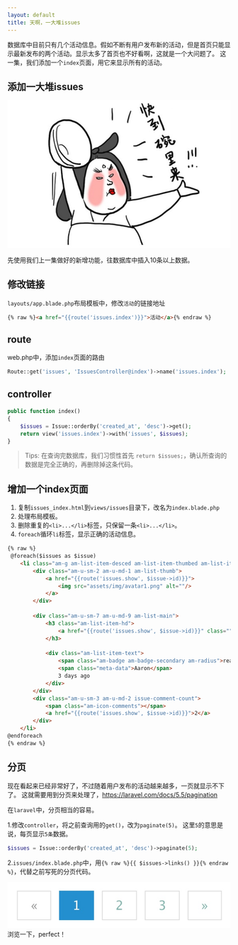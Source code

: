 ```yaml
---
layout: default
title: 天啊，一大堆issues
---
```


数据库中目前只有几个活动信息。假如不断有用户发布新的活动，但是首页只能显示最新发布的两个活动。显示太多了首页也不好看啊，这就是一个大问题了。
这一集，我们添加一个`index`页面，用它来显示所有的活动。

## 添加一大堆issues

![](media/15099692106969.jpg)


先使用我们上一集做好的新增功能，往数据库中插入10条以上数据。

## 修改链接

`layouts/app.blade.php`布局模板中，修改`活动`的链接地址

```html
{% raw %}<a href="{{route('issues.index')}}">活动</a>{% endraw %}
```

## route

web.php中，添加`index`页面的路由

```php
Route::get('issues', 'IssuesController@index')->name('issues.index');
```

## controller

```php
public function index()
{
    $issues = Issue::orderBy('created_at', 'desc')->get();
    return view('issues.index')->with('issues', $issues);
}
```

> Tips: 在查询完数据库，我们习惯性首先 `return $issues;`，确认所查询的数据是完全正确的，再删除掉这条代码。

## 增加一个index页面

1. 复制`issues_index.html`到`views/issues`目录下，改名为`index.blade.php`
2. 处理布局模板。
3. 删除重复的`<li>...</li>`标签，只保留一条`<li>...</li>`。
4. `foreach`循环`li`标签，显示正确的活动信息。

```html
{% raw %}
 @foreach($issues as $issue)
    <li class="am-g am-list-item-desced am-list-item-thumbed am-list-item-thumb-left">
        <div class="am-u-sm-2 am-u-md-1 am-list-thumb">
            <a href="{{route('issues.show', $issue->id)}}">
                <img src="assets/img/avatar1.png" alt=""/>
            </a>
        </div>

        <div class="am-u-sm-7 am-u-md-9 am-list-main">
            <h3 class="am-list-item-hd">
                <a href="{{route('issues.show', $issue->id)}}" class="">{{$issue->title}}</a>
            </h3>

            <div class="am-list-item-text">
                <span class="am-badge am-badge-secondary am-radius">read</span>
                <span class="meta-data">Aaron</span>
                3 days ago
            </div>
        </div>
        <div class="am-u-sm-3 am-u-md-2 issue-comment-count">
            <span class="am-icon-comments"></span>
            <a href="{{route('issues.show', $issue->id)}}">2</a>
        </div>
    </li>
@endforeach
{% endraw %}
```

## 分页

现在看起来已经非常好了，不过随着用户发布的活动越来越多，一页就显示不下了。
这就需要用到分页来处理了，https://laravel.com/docs/5.5/pagination

在`laravel`中，分页相当的容易。

1.修改`controller`，将之前查询用的`get()`，改为`paginate(5)`。
这里`5`的意思是说，每页显示`5条`数据。

```php
$issues = Issue::orderBy('created_at', 'desc')->paginate(5);
```

2.`issues/index.blade.php`中，用`{% raw %}{{ $issues->links() }}{% endraw %}`，代替之前写死的分页代码。


![](media/15099716345098.jpg)
浏览一下，perfect！

